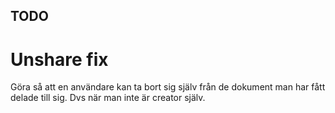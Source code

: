 ## TODO

# Unshare fix

Göra så att en användare kan ta bort sig själv från de dokument man har fått delade till sig. Dvs när man inte är creator själv.
